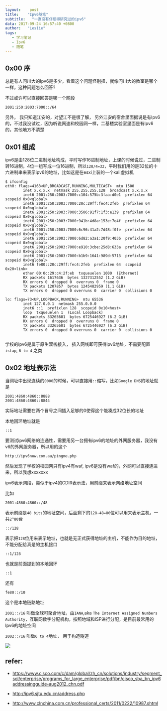 ```yaml
---
layout:    post
title:    "Ipv6随笔"
subtitle:   "一直没有仔细得研究过的ipv6"
data: 2017-09-24 16:57:40 +0800
author:   "Les1ie"
tags:
   - 学习笔记
   - Ipv6 
   - 随笔
---
```


## 0x00 序
总是有人问川大的Ipv6是多少，看着这个问题怪别扭，就像问川大的教室是哪个一样，这种问题怎么回答?


不过或许可以直接回答是哪一个网段
```
2001:250:2003:7000::/64
```

另外， 我只知道江安的，对望江不是很了解， 另外江安的宿舍里面据说是有Ipv6的，不过我没试过，因为听说网速和校园网一样，二基楼实验室里面是有Ipv6的，其他地方不清楚
## 0x01 组成
ipv6是由128位二进制地址构成，平时写作16进制地址，上课的时候说过，二进制转16进制，4位一组写成一位16进制，所以`128/4=32`，平时我们用的是32位的十六进制串来表示ipv6的地址，比如这是在esxi上装的一个kali虚拟机
```
$ ifconfig
eth0: flags=4163<UP,BROADCAST,RUNNING,MULTICAST>  mtu 1500
        inet x.x.x.x  netmask 255.255.255.128  broadcast x.x.x.x
        inet6 2001:250:2003:7000:c104:575b:3faa:d0e1  prefixlen 64  scopeid 0x0<global>
        inet6 2001:250:2003:7000:20c:29ff:fec4:2feb  prefixlen 64  scopeid 0x0<global>
        inet6 2001:250:2003:7000:3506:91f7:1f3:e139  prefixlen 64  scopeid 0x0<global>
        inet6 2001:250:2003:7000:941b:4d8a:153e:7e4f  prefixlen 64  scopeid 0x0<global>
        inet6 2001:250:2003:7000:6c96:41a2:7d48:f0fe  prefixlen 64  scopeid 0x0<global>
        inet6 2001:250:2003:7000:6d82:a3a1:20f9:4036  prefixlen 64  scopeid 0x0<global>
        inet6 2001:250:2003:7000:e910:3cbe:25d8:633a  prefixlen 64  scopeid 0x0<global>
        inet6 2001:250:2003:7000:b1b9:1641:989d:5713  prefixlen 64  scopeid 0x0<global>
        inet6 fe80::20c:29ff:fec4:2feb  prefixlen 64  scopeid 0x20<link>
        ether 00:0c:29:c4:2f:eb  txqueuelen 1000  (Ethernet)
        RX packets 1617636  bytes 1327312552 (1.2 GiB)
        RX errors 0  dropped 0  overruns 0  frame 0
        TX packets 1207857  bytes 1245482959 (1.1 GiB)
        TX errors 0  dropped 0 overruns 0  carrier 0  collisions 0

lo: flags=73<UP,LOOPBACK,RUNNING>  mtu 65536
        inet 127.0.0.1  netmask 255.0.0.0
        inet6 ::1  prefixlen 128  scopeid 0x10<host>
        loop  txqueuelen 1  (Local Loopback)
        RX packets 33265601  bytes 6725446927 (6.2 GiB)
        RX errors 0  dropped 0  overruns 0  frame 0
        TX packets 33265601  bytes 6725446927 (6.2 GiB)
        TX errors 0  dropped 0 overruns 0  carrier 0  collisions 0


```
学校的ipv6是属于原生双栈接入， 插入网线即可获得ipv6地址，不需要配置`istap`, `6 to 4` 之类

## 0x02 地址表示法
当网址中出现连续的`0000`的时候，可以直接用`::`缩写，比如`Google DNS`的地址就是
```
2001:4860:4860::8888
2001:4860:4860::8844
```
实际地址需要在两个冒号之间插入足够的0使得这个能凑成32位长的地址

本地回环地址就是
```
::1
```

要测试ipv6网络的连通性，需要用另一台拥有ipv6的地址的外网服务器，我没有v6的外网服务器，所以用的这个

```text
http://ipv6now.com.au/pingme.php
```

然后发现了学校的校园网只有ipv4有waf, ipv6是没有waf的，外网可以直接连进来，所以我想xxxxxxx

ipv6表示网段，类似于ipv4的CDIR表示法，用前缀来表示网络地址空间

比如
```
2001:4860:4860::/48
```
表示前缀是`48 bits`的地址空间，后面剩下的`128-48=80`位可以用来表示主机，一共`2^80`台
```
::/128
```
表示把`128`位用来表示地址，也就是无正式获得地址的主机，不能作为目的地址，不能分配给真是的主机接口

```
::1/128
```
也就是前面提到的本地回环
```
::1
```

还有
```
fe80::/10
```
这个是本地链路地址



`2001::/16` 叫做全球可聚合地址，由`IANA`,aka `The Internet Assigned Numbers Authority`，互联网数字分配机构，按照地域和ISP进行分配，是目前最常用的Ipv6的地址空间

`2002::/16` 叫做`6 to 4`地址， 用于构造隧道


![](http://oqyjccf1n.bkt.clouddn.com/20170924-163718.png)


## refer:
- https://www.cisco.com/c/dam/global/zh_cn/solutions/industry/segment_sol/enterprise/programs_for_large_enterprise/pdf/bn/cisco_sba_bn_ipv6addressingguide-aug2012_chn.pdf

- http://ipv6.sjtu.edu.cn/address.php
- http://www.clnchina.com.cn/professional_certs/2011/0222/10987.shtml
